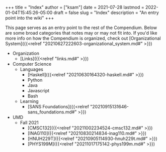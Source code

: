 +++
title = "Index"
author = ["ksam"]
date = 2021-07-28
lastmod = 2022-01-04T15:45:26-05:00
draft = false
slug = "Index"
description = "An entry point into the wiki"
+++

This page serves as an entry point to the rest of the Compendium. Below are some
broad categories that notes may or may not fit into. If you'd like more info on
how the Compendium is organized, check out [Organizational System]({{<relref "20210627222603-organizational_system.md#" >}})

-   Organization
    -   [Links]({{<relref "links.md#" >}})
-   Computer Science
    -   Languages
        -   [Haskell]({{<relref "20210630164320-haskell.md#" >}})
        -   Python
        -   Java
        -   Javascript
        -   Bash
    -   Learning
        -   [SANS Foundations]({{<relref "20210915131646-sans_foundations.md#" >}})
-   UMD
    -   Fall 2021
        -   [CMSC132]({{<relref "20211002234524-cmsc132.md#" >}})
        -   [INAG110]({{<relref "20210830214834-inag110.md#" >}})
        -   [HNUH229T]({{<relref "20210905114930-hnuh229t.md#" >}})
        -   [PHYS199M]({{<relref "20211017175142-phys199m.md#" >}})
